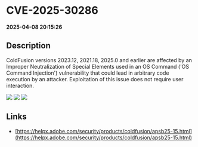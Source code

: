# CVE-2025-30286

**2025-04-08 20:15:26**

## Description
ColdFusion versions 2023.12, 2021.18, 2025.0 and earlier are affected by an Improper Neutralization of Special Elements used in an OS Command ('OS Command Injection') vulnerability that could lead in arbitrary code execution by an attacker. Exploitation of this issue does not require user interaction.

![](https://img.shields.io/static/v1?label=Score&message=8.0&color=red)
![](https://img.shields.io/static/v1?label=Severity&message=HIGH&color=red)
![](https://img.shields.io/static/v1?label=CWE&message=RCE&color=green)

## Links
- [https://helpx.adobe.com/security/products/coldfusion/apsb25-15.html](https://helpx.adobe.com/security/products/coldfusion/apsb25-15.html)
